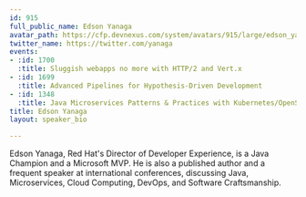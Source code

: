 ```yaml
---
id: 915
full_public_name: Edson Yanaga
avatar_path: https://cfp.devnexus.com/system/avatars/915/large/edson_yanaga.jpg?1507757067
twitter_name: https://twitter.com/yanaga
events:
- :id: 1700
  :title: Sluggish webapps no more with HTTP/2 and Vert.x
- :id: 1699
  :title: Advanced Pipelines for Hypothesis-Driven Development
- :id: 1348
  :title: Java Microservices Patterns & Practices with Kubernetes/OpenShift and Istio
title: Edson Yanaga
layout: speaker_bio

---
```

Edson Yanaga, Red Hat's Director of Developer Experience, is a Java Champion and a Microsoft MVP. He is also a published author and a frequent speaker at international conferences, discussing Java, Microservices, Cloud Computing, DevOps, and Software Craftsmanship. 